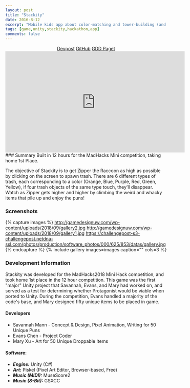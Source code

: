 ```yaml
---
layout: post
title: "Stackity"
date: 2016-8-12
excerpt: "Mobile kids app about color-matching and tower-building (and puns)."
tags: [game,unity,stackity,hackathon,app]
comments: false
---
```

<center>
<div markdown="0"><a href="https://devpost.com/software/stackity-coon" class="btn btn-success">Devpost</a>     <a href="https://github.com/mannnnnn/Stackity-Mobile" class="btn btn-warning">GitHub</a>     <a href="http://gamedesignuw.com/projects/stackity-game-jam/" class="btn btn-danger">GDD Paget</a></div>

<iframe width="560" height="315" src="https://www.youtube.com/embed/HWBD0V4jHWk" frameborder="0"> </iframe>

</center>
### Summary
Built in 12 hours for the MadHacks Mini competition, taking home 1st Place.

The objective of Stackity is to get Zipper the Raccoon as high as possible by clicking on the screen to spawn trash. There are 6 different types of trash, each corresponding to a color (Orange, Blue, Purple, Red, Green, Yellow), if four trash objects of the same type touch, they’ll disappear. Watch as Zipper gets higher and higher by climbing the weird and whacky items that pile up and enjoy the puns!

### Screenshots

{% capture images %}
	http://gamedesignuw.com/wp-content/uploads/2018/09/gallery2.jpg
    http://gamedesignuw.com/wp-content/uploads/2018/09/gallery1.jpg
    https://challengepost-s3-challengepost.netdna-ssl.com/photos/production/software_photos/000/625/853/datas/gallery.jpg
{% endcapture %}
{% include gallery images=images caption="" cols=3 %}

### Development Information
Stackity was developed for the MadHacks2018 Mini Hack competition, and took home 1st place in the 12 hour competition. This game was the first "major" Unity project that Savannah, Evans, and Mary had worked on, and served as a test for determining whether Protagonist would be viable when ported to Unity. During the competition, Evans handled a majority of the code's base, and Mary designed fifty unique items to be placed in game.

#### Developers
* Savannah Mann - Concept & Design, Pixel Animation, Writing for 50 Unique Puns
* Evans Chen - Project Coder
* Mary Xu - Art for 50 Unique Droppable Items

#### Software: 
* ***Engine:*** Unity (C#)
* ***Art:*** Piskel (Pixel Art Editor, Browser-based, Free)
* ***Music (MIDI):*** MuseScore2
* ***Music (8-Bit):*** GSXCC


